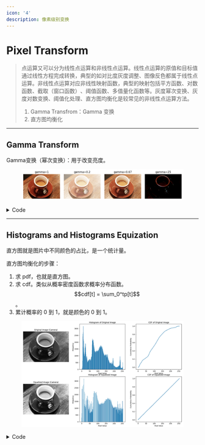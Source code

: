 ```yaml
---
icon: '4'
description: 像素级别变换
---
```


# Pixel Transform

> 点运算又可以分为线性点运算和非线性点运算。线性点运算的原值和目标值通过线性方程完成转换，典型的如对比度灰度调整、图像反色都属于线性点运算。非线性点运算对应非线性映射函数，典型的映射包括平方函数、对数函数、截取（窗口函数）​、阈值函数、多值量化函数等。灰度幂次变换、灰度对数变换、阈值化处理、直方图均衡化是较常见的非线性点运算方法。
>
> 1. Gamma Transfrom：Gamma 变换
> 2. 直方图均衡化

***

## Gamma Transform

Gamma变换（幂次变换）：用于改变亮度。

<figure><img src="../../.gitbook/assets/image (5) (1) (1) (1) (1).png" alt=""><figcaption></figcaption></figure>

<details>

<summary>Code</summary>

```python
from skimage import data,io,exposure
from matplotlib import pyplot as plt

image=data.coffee()

for i,gamma in enumerate([1,0.2,0.67,25]):
    plt.subplot(1,4,i+1)
    plt.title(f'gamma={gamma}')
    plt.axis('off')
    io.imshow(exposure.adjust_gamma(image,gamma))
plt.show()
```

</details>

***

## Histograms and Histograms Equization

直方图就是图片中不同颜色的占比，是一个统计量。

直方图均衡化的步骤：

1. 求 pdf，也就是直方图。
2. 求 cdf。类似从概率密度函数求概率分布函数。$$cdf[t] = \sum_0^tp[t]$$。
3. 累计概率的 0 到 1，就是颜色的 0 到 1。

<figure><img src="../../.gitbook/assets/image (6) (1) (1) (1).png" alt=""><figcaption></figcaption></figure>

<details>

<summary>Code</summary>

```python
import numpy as np
import matplotlib.pyplot as plt
from skimage import data, color

def calculate_histogram(image):
    """计算图像的直方图"""
    # 确定可能的灰度级别
    levels = np.arange(0, 257)
    # 计算并返回直方图
    histogram, _ = np.histogram(image, bins=levels, density=False)
    return histogram

def calculate_cdf(histogram):
    """计算累积分布函数（CDF）"""
    cdf = histogram.cumsum()
    # 归一化CDF
    cdf_normalized = cdf / float(cdf[-1])
    return cdf_normalized

def equalize_histogram(image):
    """均衡化直方图"""
    # 计算原始图像的直方图
    histogram = calculate_histogram(image)
    # 计算CDF
    cdf = calculate_cdf(histogram)
    # 映射原始图像的像素值
    image_equalized = np.interp(image, np.arange(0, 256), cdf * 255)
    return image_equalized.astype('uint8')

# 使用skimage的案例图片：camera
image_camera = np.clip(color.rgb2gray(data.coffee())*255.0,0,255).astype(np.uint8)

# 均衡化图像
image_equalized = equalize_histogram(image_camera)

# 可视化
fig, ax = plt.subplots(2, 3, figsize=(12, 12))

# 原始图像
ax[0, 0].imshow(image_camera, cmap='gray')
ax[0, 0].set_title('Original Image (Camera)')
ax[0, 0].axis('off')

# 原始直方图
ax[0, 1].bar(np.arange(0, 256), calculate_histogram(image_camera))
ax[0, 1].set_title('Histogram of Original Image')
ax[0, 1].set_xlabel('Pixel Value')
ax[0, 1].set_ylabel('Frequency')

# 均衡化后的CDF
ax[0, 2].plot(np.arange(0, 256), calculate_cdf(calculate_histogram(image_camera)))
ax[0, 2].set_title('CDF of Original Image')
ax[0, 2].set_xlabel('Pixel Value')
ax[0, 2].set_ylabel('Cumulative Probability')

# 均衡化后的图像
ax[1, 0].imshow(image_equalized, cmap='gray')
ax[1, 0].set_title('Equalized Image (Camera)')
ax[1, 0].axis('off')

# 均衡化后直方图
ax[1, 1].bar(np.arange(0, 256), calculate_histogram(image_equalized))
ax[1, 1].set_title('Histogram of Equalized Image')
ax[1, 1].set_xlabel('Pixel Value')
ax[1, 1].set_ylabel('Frequency')

# 均衡化后的CDF
ax[1, 2].plot(np.arange(0, 256), calculate_cdf(calculate_histogram(image_equalized)))
ax[1, 2].set_title('CDF of Equalized Image')
ax[1, 2].set_xlabel('Pixel Value')
ax[1, 2].set_ylabel('Cumulative Probability')

plt.tight_layout()
plt.show()

```

</details>
